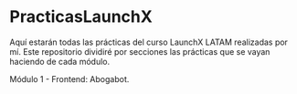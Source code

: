 # PracticasLaunchX
Aquí estarán todas las prácticas del curso LaunchX LATAM realizadas por mí.
Este repositorio dividiré por secciones las prácticas que se vayan haciendo de cada módulo.

Módulo 1 - Frontend: Abogabot.
